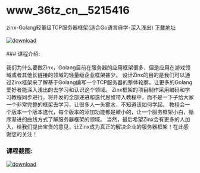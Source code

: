 # www_36tz_cn__5215416
zinx-Golang轻量级TCP服务器框架(适合Go语言自学-深入浅出)
[下载地址](http://www.36tz.cn/article/5215416 "下载地址")
<br/></br>[![download](http://36tz.cn/muke_img/2020_09_2-55-300x176.png "下载地址")](http://www.36tz.cn/article/5215416 "下载地址")
<br/></br>### 课程介绍:<br/></br>我们为什么要做Zinx，Golang目前在服务器的应用框架很多，但是应用在游戏领域或者其他长链接的领域的轻量级企业框架甚少。
设计Zinx的目的是我们可以通过Zinx框架来了解基于Golang编写一个TCP服务器的整体轮廓，让更多的Golang爱好者能深入浅出的去学习和认识这个领域。
Zinx框架的项目制作采用编码和学习教程同步进行，将开发的全部递进和迭代思维带入教程中，而不是一下子给大家一个非常完整的框架去学习，让很多人一头雾水，不知道该如何学起。
教程会一个版本一个版本迭代，每个版本的添加功能都是微小的，让一个服务框架小白，循序渐进的曲线方式了解服务器框架的领域。
当然，最后希望Zinx会有更多的人加入，给我们提出宝贵的意见，让Zinx成为真正的解决企业的服务器框架！在此感谢您的关注！

### 课程截图:
[![download](http://36tz.cn/muke_img/2020_09_1-52.png "下载地址")](http://www.36tz.cn/article/5215416 "下载地址")
